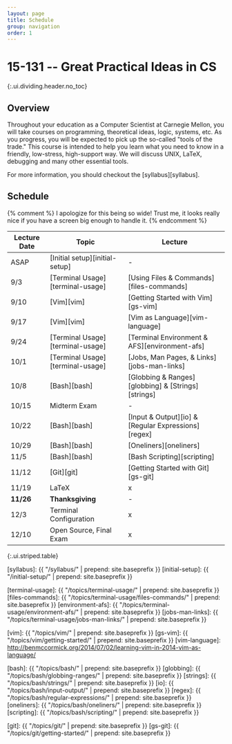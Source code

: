 ```yaml
---
layout: page
title: Schedule
group: navigation
order: 1
---
```


# 15-131 -- Great Practical Ideas in CS
{:.ui.dividing.header.no_toc}

## Overview

Throughout your education as a Computer Scientist at Carnegie Mellon, you will
take courses on programming, theoretical ideas, logic, systems, etc. As you
progress, you will be expected to pick up the so-called "tools of the trade."
This course is intended to help you learn what you need to know in a friendly,
low-stress, high-support way. We will discuss UNIX, LaTeX, debugging and many
other essential tools.

For more information, you should checkout the [syllabus][syllabus].

## Schedule

{% comment %}
I apologize for this being so wide! Trust me, it looks really nice if you have
a screen big enough to handle it.
{% endcomment %}

| Lecture Date | Topic                            | Lecture                                             |
| ------------ | -----                            | -------                                             |
| ASAP         | [Initial setup][initial-setup]   | -                                                   |
| 9/3          | [Terminal Usage][terminal-usage] | [Using Files & Commands][files-commands]            |
| 9/10         | [Vim][vim]                       | [Getting Started with Vim][gs-vim]                  |
| 9/17         | [Vim][vim]                       | [Vim as Language][vim-language]                     |
| 9/24         | [Terminal Usage][terminal-usage] | [Terminal Environment & AFS][environment-afs]       |
| 10/1         | [Terminal Usage][terminal-usage] | [Jobs, Man Pages, & Links][jobs-man-links]          |
| 10/8         | [Bash][bash]                     | [Globbing & Ranges][globbing] & [Strings][strings]  |
| 10/15        | Midterm Exam                     | -                                                   |
| 10/22        | [Bash][bash]                     | [Input & Output][io] & [Regular Expressions][regex] |
| 10/29        | [Bash][bash]                     | [Oneliners][oneliners]                              |
| 11/5         | [Bash][bash]                     | [Bash Scripting][scripting]                         |
| 11/12        | [Git][git]                       | [Getting Started with Git][gs-git]                  |
| 11/19        | LaTeX                            | x |
| __11/26__    | __Thanksgiving__                 | -                                                   |
| 12/3         | Terminal Configuration           | x |
| 12/10        | Open Source, Final Exam          | x |
{:.ui.striped.table}

[puzzle1]: https://www.google.com/
[syllabus]: {{ "/syllabus/" | prepend: site.baseprefix }}
[initial-setup]: {{ "/initial-setup/" | prepend: site.baseprefix }}

[terminal-usage]:  {{ "/topics/terminal-usage/"                 | prepend: site.baseprefix }}
[files-commands]:  {{ "/topics/terminal-usage/files-commands/"  | prepend: site.baseprefix }}
[environment-afs]: {{ "/topics/terminal-usage/environment-afs/" | prepend: site.baseprefix }}
[jobs-man-links]:  {{ "/topics/terminal-usage/jobs-man-links/"  | prepend: site.baseprefix }}

[vim]:    {{ "/topics/vim/"                 | prepend: site.baseprefix }}
[gs-vim]: {{ "/topics/vim/getting-started/" | prepend: site.baseprefix }}
[vim-language]: http://benmccormick.org/2014/07/02/learning-vim-in-2014-vim-as-language/

[bash]:      {{ "/topics/bash/"                     | prepend: site.baseprefix }}
[globbing]:  {{ "/topics/bash/globbing-ranges/"     | prepend: site.baseprefix }}
[strings]:   {{ "/topics/bash/strings/"             | prepend: site.baseprefix }}
[io]:        {{ "/topics/bash/input-output/"        | prepend: site.baseprefix }}
[regex]:     {{ "/topics/bash/regular-expressions/" | prepend: site.baseprefix }}
[oneliners]: {{ "/topics/bash/oneliners/"           | prepend: site.baseprefix }}
[scripting]: {{ "/topics/bash/scripting/"           | prepend: site.baseprefix }}

[git]:    {{ "/topics/git/"                 | prepend: site.baseprefix }}
[gs-git]: {{ "/topics/git/getting-started/" | prepend: site.baseprefix }}

